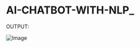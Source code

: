 # AI-CHATBOT-WITH-NLP_

OUTPUT:

![Image](https://github.com/user-attachments/assets/f0694b18-75a1-4961-b083-66419cd8251c)
